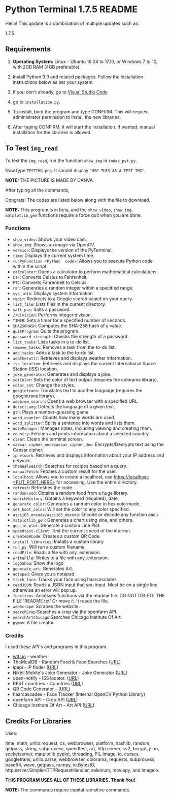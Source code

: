 # Python Terminal 1.7.5 README

Hello! This update is a combination of multiple updates such as:

1.7.5

## Requirements

1. **Operating System:** Linux - Ubuntu 16.04 to 17.10, or Windows 7 to 10, with 2GB RAM (4GB preferable).

2. Install Python 3.9 and related packages. Follow the installation instructions below as per your system.

3. If you don't already, go to [Visual Studio Code](https://code.visualstudio.com/)

4. go to `installation.py`.

5. To install, boot the program and type CONFIRM. This will request administrator permission to install the new libraries.

6. After typing CONFIRM, it will start the installation. If wanted, manual installation for the libraries is allowed.

## To Test `img_read`

To test the `img_read`, run the function `show_img` in `index_pyt.py`.

Now type `TESTIMG.png`. It should display `"USE THIS AS A TEST IMG"`.

**NOTE:** THE PICTURE IS MADE BY CANVA.

After typing all the commands,

Congrats! The codes are listed below along with the file to download.

**NOTE:** This program is in beta, and the `show_video`, `show_img`, `matplotlib_gen` functions require a force quit when you are done.

### Functions

- `show_video`: Shows your video cam.
- `show_img`: Shows an image via OpenCV.
- `version`: Displays the version of the PyTerminal.
- `time`: Displays the current system time.
- `runPyFunction <Python  code>`: Allows you to execute Python code within the script.
- `calculator`: Opens a calculator to perform mathematical calculations.
- `CTF`: Converts Celsius to Fahrenheit.
- `FTC`: Converts Fahrenheit to Celsius.
- `ran`: Generates a random integer within a specified range.
- `sys_info`: Displays system information.
- `redir`: Redirects to a Google search based on your query.
- `list_file`: Lists files in the current directory.
- `salt_pas`: Salts a password.
- `//division`: Performs integer division.
- `TIMER`: Sets a timer for a specified number of seconds.
- `SHA256HASH`: Computes the SHA-256 hash of a value.
- `quitProgram`: Quits the program.
- `password_strength`: Checks the strength of a password.
- `list_tasks`: Lists tasks in a to-do list.
- `remove_tasks`: Removes a task from the to-do list.
- `add_tasks`: Adds a task to the to-do list.
- `weatherwttr`: Retrieves and displays weather information.
- `iss_location`: Retrieves and displays the current International Space Station (ISS) location.
- `joke_generator`: Generates and displays a joke.
- `setColor`: Sets the color of text output (requires the colorama library).
- `color_set`: Change the styles.
- `googletrans`: Translates text to another language (requires the googletrans library).
- `webbrow_search`: Opens a web browser with a specified URL.
- `detectLang`: Detects the language of a given text.
- `gtn`: Plays a number-guessing game.
- `word_counter`: Counts how many words are used.
- `word_splitter`: Splits a sentence into words and lists them.
- `noteManager`: Manages notes, including viewing and creating them.
- `country`: Fetches and prints information about a selected country.
- `clear`: Clears the terminal screen.
- `caesar_cipher_enc/caesar_cipher_dec`: Encrypts/Decrypts text using the Caesar cipher.
- `ipnetwork`: Retrieves and displays information about your IP address and network.
- `themealsearch`: Searches for recipes based on a query.
- `manualFetch`: Fetches a custom result for the user.
- `localhost`: Allows you to create a localhost, use [https://localhost:<PUT_PORT_HERE>](https://localhost:PUT_PORT_HERE) for accessing. Use the entire directory.
- `refresh`: Refreshes the code.
- `randomFood`: Obtains a random food from a huge library.
- `searchHistory`: Obtains a keyword (required), date.
- `generate_color`: Generates a random color in hex colormode.
- `set_boot_color`: Will set the color to any color specified.
- `ascii85_encode/ascii85_decode`: Encode or decode any function ascii.
- `matplotlib_gen`: Generates a chart using sine, and others.
- `gen_ln_plot`: Generate a custom Line Plot.
- `speedtest-client`: Test the current speed of the internet.
- `createQRCode`: Creates a custom QR Code.
- `install_libraries`: Installs a custom library
- `run_py`: Will run a custom filename
- `readFile`: Reads a file with any .extension.
- `writeFile`: Writes to a file with any .extension.
- `logoShow`: Show the logo
- `generate_art`: Generates Art.
- `notepad`: Gives you a notepad
- `track_face`: Tracks your face using haarcascades.
- `readJSON`: Reads a JSON input that you input. Must be on a single line otherwise an error will pop up.
- `functions`: Accesses functions via the readme file. DO NOT DELETE THE FILE 'README.txt' Or move it. It reads the file.
- `webScrape`: Scrapes the website.
- `searchCrop`:Searches a crop via the openfarm API.
- `searchArtChicago`:Searches Chicago Institute Of Art.
- `pymov`: A file creator

### Credits

I used these API's and programs in this program.

- [wttr.in](https://wttr.in) - weather
- TheMealDB - Random Food & Food Searches ([URL](https://www.themealdb.com/))
- ipapi - IP finder ([URL](https://ipapi.co))
- Nikhil Mohite's Joke Generator - Joke Generator ([URL](https://riddles-api.vercel.app))
- open-notify - ISS locator.  ([URL](http://open-notify.org/Open-Notify-API/ISS-Location-Now/))
- REST countries - Countries ([URL](https://restcountries.com/))
- QR Code Generator - ([URL](https://goqr.me))
- haarcascades - Face Tracker (Internal OpenCV Python Library)
- openfarm API - Crop API ([URL](https://openfarm.cc))
- Chicago Institute Of Art - Art API:([URL](https://api.artic.edu/docs/#quick-start))

## Credits For Libraries

Uses:

time, math, urllib.request, os, webbrowser, platform, hashlib, random, getpass, string, subprocess, speedtest, art, http.server, cv2, bcrypt, json, socketserver, matplotlib.pyplot, threading, PIL.Image, io, curses, googletrans, urllib.parse, webbrowser, colorama, requests, subprocess, base64, wave, getpass, numpy, io.BytesIO, http.server.SimpleHTTPRequestHandler, selenium, moviepy, and imageio.

**THIS PROGRAM USES ALL OF THESE LIBRARIES. Thank You!**

**NOTE:** The commands require capital-sensitive commands.
